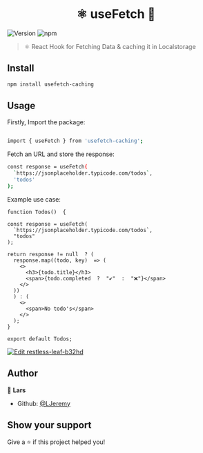 <h1  align="center">⚛️ useFetch 👋</h1>
<p>
<img  alt="Version"  src="https://img.shields.io/badge/version-0.0.4-blue.svg?cacheSeconds=2592000"  />
<img alt="npm" src="https://img.shields.io/npm/dy/usefetch-caching">
</p>


> ⚛️ React Hook for Fetching Data & caching it in Localstorage

## Install

```sh
npm install usefetch-caching
```

## Usage

Firstly, Import the package:

```sh

import { useFetch } from 'usefetch-caching';

```

Fetch an URL and store the response:

```sh
const response = useFetch(
  `https://jsonplaceholder.typicode.com/todos`,
  'todos'
);
```

Example use case:

```
function Todos()  {

const response = useFetch(
  `https://jsonplaceholder.typicode.com/todos`,
  "todos"
);

return response != null  ? (
  response.map((todo, key)  => (
    <>
      <h3>{todo.title}</h3>
      <span>{todo.completed  ?  "✔️"  :  "❌"}</span>
    </>
  ))
  ) : (
    <>
      <span>No todo's</span>
    </>
  );
}

export default Todos;
```

[![Edit restless-leaf-b32hd](https://codesandbox.io/static/img/play-codesandbox.svg)](https://codesandbox.io/s/restless-leaf-b32hd?fontsize=14)

## Author

👤 **Lars**

- Github: [@LJeremy](https://github.com/LJeremy)

## Show your support

Give a ⭐️ if this project helped you!
